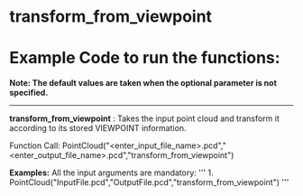 # transform\_from\_viewpoint

# Example Code to run the functions:

**Note: The default values are taken when the optional parameter is not specified.** 
___

__transform\_from\_viewpoint__ : Takes the input point cloud and transform it according to its stored VIEWPOINT information.

Function Call: PointCloud("<enter\_input\_file\_name>.pcd","<enter\_output\_file\_name>.pcd","transform\_from\_viewpoint")

__Examples:__ All the input arguments are mandatory:
'''
		1. PointCloud("InputFile.pcd","OutputFile.pcd","transform\_from\_viewpoint")
'''
